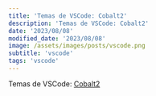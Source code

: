 ```yaml
---
title: 'Temas de VSCode: Cobalt2'
description: 'Temas de VSCode: Cobalt2'
date: '2023/08/08'
modified_date: '2023/08/08'
image: /assets/images/posts/vscode.png
subtitle: 'vscode'
tags: 'vscode'
---
```


Temas de VSCode: [Cobalt2](https://marketplace.visualstudio.com/items?itemName=wesbos.theme-cobalt2)
